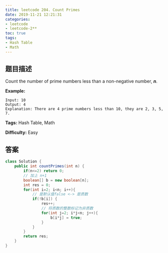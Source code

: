 ```yaml
---
title: leetcode 204. Count Primes
date: 2019-11-21 12:21:31
categories:
- leetcode
- leetcode-2**
toc: true
tags:
- Hash Table
- Math
---
```

## 题目描述
Count the number of prime numbers less than a non-negative number, **_n_**.

**Example:**
        
    Input: 10
    Output: 4
    Explanation: There are 4 prime numbers less than 10, they are 2, 3, 5, 7.
    


**Tags:** Hash Table, Math

**Difficulty:** Easy
## 答案
<!--more-->
```java
class Solution {
    public int countPrimes(int n) {
        if(n<=2) return 0;
        // 加上 n+1
        boolean[] b = new boolean[n];
        int res = 0;
        for(int i=2; i<n; i++){
            // 是默认值false <-> 是质数
            if(!b[i]) {
                res++;
                // 将质数的整数标记为非质数
                for(int j=2; i*j<n; j++){
                    b[i*j] = true;
                }
            }
        }
        return res;
    }
}
```
